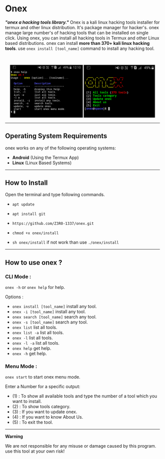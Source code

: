 # Onex

***"onex a hacking tools library."***
Onex is a kali linux hacking tools installer for termux and other linux distribution. It's package manager for hacker's.
onex manage large number's of hacking tools that can be installed on single click. Using onex, you can install all hacking tools in Termux and other Linux based distributions.
onex can install **more than 370+ kali linux hacking tools**. use `onex install [tool_name]` command to install any hacking tool.

<br>
<p align="center">
<img width="47%" src="doc/Screenshot_2019-12-01-12-10-02-1.png"/>
<img width="46%" src="doc/Screenshot_2019-12-01-12-09-26-1.png"/>
</p>

------------------------------------------------------------------------

## Operating System Requirements

onex works on any of the following operating systems:<br>
- **Android** (Using the Termux App) <br>
- **Linux** (Linux Based Systems) <br>

------------------------------------------------------------------------

## How to Install

Open the terminal and type following commands.

* `apt update`

* `apt install git`

* `https://github.com/Z3R0-1337/onex.git`

* `chmod +x onex/install`

* `sh onex/install` if not work than use `./onex/install`

------------------------------------------------------------------------

## How to use onex ?

### CLI Mode :
`onex -h` or `onex help` for help.

Options :
- `onex install [tool_name]` install any tool.
- `onex -i [tool_name]` install any tool.
- `onex search [tool_name]` search any tool.
- `onex -s [tool_name]` search any tool.
- `onex list` list all tools.
- `onex list -a` list all tools.
- `onex -l` list all tools.
- `onex -l -a` list all tools.
- `onex help` get help.
- `onex -h` get help.

### Menu Mode :

`onex start` to start onex menu mode.

Enter a Number for a specific output:
- (1) : To show all available tools and type the number of a tool which you want to install.
- (2) : To show tools category.
- (3) : If you want to update onex.
- (4) : If you want to know About Us.
- (5) : To exit the tool.

------------------------------------------------------------------------

**Warning**

We are not responsible for any misuse or damage caused by this program. use this tool at your own risk!


